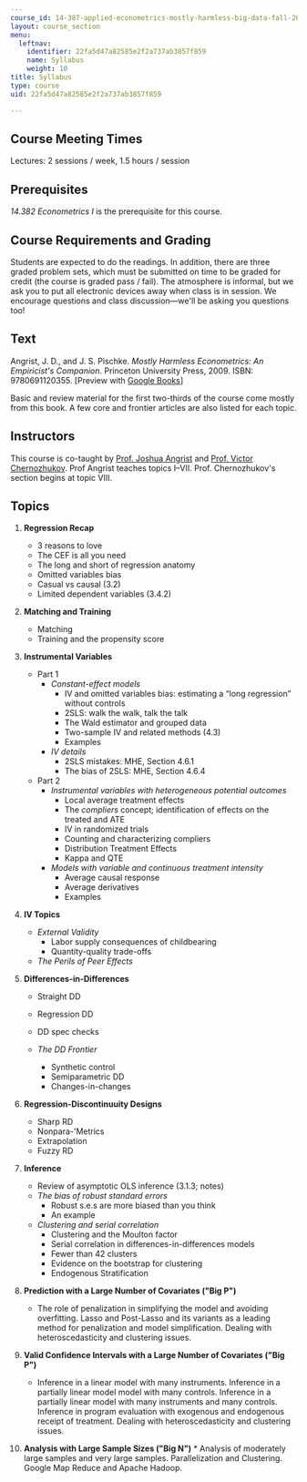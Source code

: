 ```yaml
---
course_id: 14-387-applied-econometrics-mostly-harmless-big-data-fall-2014
layout: course_section
menu:
  leftnav:
    identifier: 22fa5d47a82585e2f2a737ab3857f859
    name: Syllabus
    weight: 10
title: Syllabus
type: course
uid: 22fa5d47a82585e2f2a737ab3857f859

---
```


Course Meeting Times
--------------------

Lectures: 2 sessions / week, 1.5 hours / session

Prerequisites
-------------

_14.382 Econometrics I_ is the prerequisite for this course.

Course Requirements and Grading
-------------------------------

Students are expected to do the readings. In addition, there are three graded problem sets, which must be submitted on time to be graded for credit (the course is graded pass / fail). The atmosphere is informal, but we ask you to put all electronic devices away when class is in session. We encourage questions and class discussion—we'll be asking you questions too!

Text
----

Angrist, J. D., and J. S. Pischke. _Mostly Harmless Econometrics: An Empiricist's Companion_. Princeton University Press, 2009. ISBN: 9780691120355. \[Preview with [Google Books](http://books.google.com/books?id=ztXL21Xd8v8C&pg=PAfrontcover)\]

Basic and review material for the first two-thirds of the course come mostly from this book. A few core and frontier articles are also listed for each topic.

Instructors
-----------

This course is co-taught by [Prof. Joshua Angrist](http://economics.mit.edu/faculty/angrist) and [Prof. Victor Chernozhukov](http://www.mit.edu/~vchern/). Prof Angrist teaches topics I–VII. Prof. Chernozhukov's section begins at topic VIII.

Topics
------

1.  **Regression Recap**
    *   3 reasons to love
    *   The CEF is all you need
    *   The long and short of regression anatomy
    *   Omitted variables bias
    *   Casual vs causal (3.2)
    *   Limited dependent variables (3.4.2)
2.  **Matching and Training**
    *   Matching
    *   Training and the propensity score
3.  **Instrumental Variables**
    *   Part 1
        *   _Constant-effect models_
            *   IV and omitted variables bias: estimating a “long regression” without controls
            *   2SLS: walk the walk, talk the talk
            *   The Wald estimator and grouped data
            *   Two-sample IV and related methods (4.3)
            *   Examples
        *   _IV details_
            *   2SLS mistakes: MHE, Section 4.6.1
            *   The bias of 2SLS: MHE, Section 4.6.4
    *   Part 2
        *   _Instrumental variables with heterogeneous potential outcomes_
            *   Local average treatment effects
            *   The _compliers_ concept; identification of effects on the treated and ATE
            *   IV in randomized trials
            *   Counting and characterizing compliers
            *   Distribution Treatment Effects
            *   Kappa and QTE
        *   _Models with variable and continuous treatment intensity_
            *   Average causal response
            *   Average derivatives
            *   Examples
4.  **IV Topics**
    *   _External Validity_
        *   Labor supply consequences of childbearing
        *   Quantity-quality trade-offs
    *   _The Perils of Peer Effects_
5.  **Differences-in-Differences**
    
    *   Straight DD
    *   Regression DD
    *   DD spec checks
    
    *   _The DD Frontier_
        *   Synthetic control
        *   Semiparametric DD
        *   Changes-in-changes
6.  **Regression-Discontinuuity Designs**
    *   Sharp RD
    *   Nonpara-'Metrics
    *   Extrapolation
    *   Fuzzy RD
7.  **Inference**
    *   Review of asymptotic OLS inference (3.1.3; notes)
    *   _The bias of robust standard errors_
        *   Robust s.e.s are more biased than you think
        *   An example
    *   _Clustering and serial correlation_
        *   Clustering and the Moulton factor
        *   Serial correlation in differences-in-differences models
        *   Fewer than 42 clusters
        *   Evidence on the bootstrap for clustering
        *   Endogenous Stratification
8.  **Prediction with a Large Number of Covariates ("Big P")**
    *   The role of penalization in simplifying the model and avoiding overfitting. Lasso and Post-Lasso and its variants as a leading method for penalization and model simplification. Dealing with heteroscedasticity and clustering issues.
9.  **Valid Confidence Intervals with a Large Number of Covariates ("Big P")**
    *   Inference in a linear model with many instruments. Inference in a partially linear model model with many controls. Inference in a partially linear model with many instruments and many controls. Inference in program evaluation with exogenous and endogenous receipt of treatment. Dealing with heteroscedasticity and clustering issues.
10.  **Analysis with Large Sample Sizes ("Big N")**
    *   Analysis of moderately large samples and very large samples. Parallelization and Clustering. Google Map Reduce and Apache Hadoop.